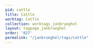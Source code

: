 ```yaml
---
pid: cattle
title: Cattle
worktag: Cattle
collection: worktags_janbrueghel
layout: tagpage_janbrueghel
order: '027'
permalink: "/janbrueghel/tags/cattle"
---
```

